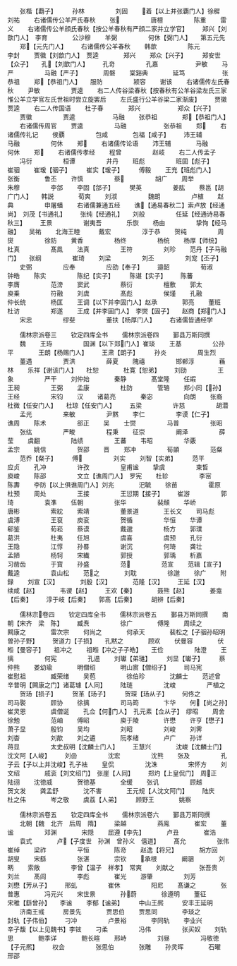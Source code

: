 <!-- { "loadSidebar": true } -->
　　张楷【覇子】　　　孙林　　　　　刘固
　　着【以上并张覇门人】徐穉　　　　　刘祐
　　右诸儒传公羊严氏春秋
　　张　　　　　唐檀　　　　　陈重
　　雷义
　　右诸儒传公羊顔氏春秋【按公羊春秋有严顔二家并立学官】
　　郑兴【刘歆门人】　李育　　　　公沙穆
　　羊弼　　　　　何休【弼门人】　　第五元先
　　郑【元先门人】
　　右诸儒传公羊春秋
　　韩歆　　　　　陈元　　　　　李封
　　贾徽【刘歆门人】　贾逵　　　　郑兴
　　郑众【兴子】　　　郑安世【众子】　　孔【刘歆门人】
　　孔竒　　　　　孔嘉　　　　　　尹敏
　　马严　　　　　马融【严子】　　　　周磐
　　棠谿典　　　　延笃　　　　　　张恭祖
　　郑【恭祖门人】　　服防　　　　　颍容
　　谢该
　　右诸儒传左氏春秋
　　尹敏　　　　　贾逵
　　右二人传谷梁春秋【按春秋有公羊谷梁左氏三家惟公羊立学官左氏世祖时尝立旋罢后
　　左氏盛行公羊谷梁二家渐废】
　　贾徽　　　　　贾逵
　　右二人传国语
　　杜子春　　　　郑兴　　　　　　郑众【兴子】
　　贾徽　　　　　贾逵　　　　　　马融
　　张恭祖　　　　郑【恭祖门人】
　　右诸儒传周官
　　贾逵　　　　　马融　　　　　　张恭祖
　　郑
　　右诸儒传礼记
　　侯覇　　　　　包咸　　　　包福【咸子】
　　沛王辅　　　　马融　　　　　何休
　　郑
　　右诸儒传论语
　　沛王辅　　　　马融　　　　　何休
　　郑
　　右诸儒传孝经
　　程曾　　　　　赵岐
　　右二人传孟子
　　冯衍　　　　　桓谭　　　　　井丹
　　班彪　　　　　班固【彪子】　　　崔骃
　　崔瑗【骃子】　　　崔实【瑗子】　　　傅毅
　　王充【班彪门人】　　张衡　　　　鲁丕
　　许慎　　　　　蔡　　　　　胡广
　　周举　　　　　朱穆　　　　　李郃
　　李固【郃子】　　　樊英　　　　　姜肱
　　蔡邕【胡广门人】　　韩説　　　　荀爽
　　刘淑　　　　　魏朗　　　　　卢植
　　赵典　　　　　申屠蟠
　　右诸儒兼通五经
　　谯【通易春秋二】索卢放【经通尚】　刘茂【书通礼】
　　张纯【经通礼】　　刘般　　　　　任延【经通诗易春秋三】
　　王景　　　　　谢夷吾　　　　乐恢
　　杨由　　　　　挚恂【经马融】　　吴祐
　　北海王睦　　　戴宏　　　　　淳于恭
　　贺纯　　　　　周爕　　　　　徐防
　　黄香　　　　　杨终　　　　　杨统
　　杨厚【师统】　　　杜真　　　　　髙鳯
　　法真　　　　　王符　　　　　刘珍
　　范丹【子马融门】　　张纲　　　　　崔琦
　　刘梁　　　　　刘丕　　　　　刘宠【丕子】
　　史弼　　　　　应奉　　　　　应劭【奉子】
　　邉韶　　　　　荀淑　　　　　钟皓
　　陈实　　　　　陈纪【实子】　　　陈谌【实子】
　　陈蕃　　　　　李膺　　　　　范滂
　　窦武　　　　　蔡衍　　　　　檀敷
　　郭太　　　　　庾乗　　　　　符融
　　刘虞　　　　　髙彪　　　　　侯瑾
　　孔融　　　　　仲长统　　　　杨匡
　　王调【以下并李固门人】赵承　　　　郭亮
　　董班　　　　　杜访　　　　　郑遂
　　王成【并李固门人】　李爕【固子】　　赵商【郑门人】
　　宋忠　　　　　缪斐　　　　　董扶【杨厚门人】
　　右诸儒皆通经学

　　儒林宗派卷三
　　钦定四库全书
　　儒林宗派卷四
　　鄞县万斯同撰
　　魏
　　王珔　　　　　国渊【以下郑门人】崔琰
　　王基　　　　　公孙平　　　　王朗【杨赐门人】
　　王肃【朗子】　　　孙炎　　　　　周生烈
　　董遇　　　　　贾洪　　　　　薛夏
　　隗禧　　　　　邯郸淳　　　　蘓林
　　乐祥【谢该门人】　　杜恕　　　　杜寛【恕弟】
　　刘劭　　　　　王象　　　　　严干
　　刘仲始　　　　秦静　　　　髙堂隆
　　任嘏　　　　　王昶　　　　　王弼
　　孟康　　　　　杜防　　　　管辂
　　郑小同【孙】　　王经　　　　　宋钧
　　汉
　　诸葛亮　　　　秦宓　　　　　向朗
　　张裔　　　　　杜微【任安门人】　　杜琼【任安门人】
　　五梁　　　　　许慈　　　　　胡潜
　　孟光　　　　　来敏　　　　　尹黙
　　李仁　　　　　李谟【仁子】　　　谯周
　　陈术　　　　　郤正
　　吴
　　士爕　　　　　马普　　　　　张昭
　　张纮　　　　　严畯　　　　　程秉
　　征崇　　　　　阚泽　　　　　薛莹
　　虞翻　　　　　陆绩　　　　　王蕃
　　韦昭　　　　　华覈　　　　　孟宗
　　姚信　　　　　贺邵
　　晋
　　郑冲　　　　　荀顗　　　　　范粲
　　范乔【粲子】　　　傅　　　　　刘实
　　刘智【实弟】　　　范平　　　　　应贞
　　孔冲　　　　　许孜　　　　　皇甫谧
　　挚虞　　　　　束晳　　　　　庾峻
　　陈邵　　　　　文立【谯周门人】　罗宪
　　杜轸　　　　　李宻　　　　　陈夀
　　李防【以上俱谯周门人】刘兆　　　　汜毓
　　徐苗　　　　　霍原　　　　　杜预
　　周处　　　　　王接　　　　　王愆期【接子】
　　崔游　　　　　郭琦　　　　　袁凖
　　伍朝　　　　　张华　　　　　裴頠
　　华峤　　　　　唐彬　　　　　索紞
　　索靖　　　　　董景道　　　　王长文
　　司马彪　　　　虞溥　　　　　王裒
　　庾衮　　　　　贺循　　　　　华恒
　　华谭　　　　　郗鉴　　　　　荀崧
　　蔡谟　　　　　戴邈　　　　　杨方
　　郭璞　　　　　葛洪　　　　　杜夷
　　任旭　　　　　虞喜　　　　　虞预
　　孔衍　　　　　王隐　　　　　江惇
　　孙晷　　　　　谢沉　　　　　何琦
　　龚壮　　　　　孟陋　　　　　杨轲
　　宋纎　　　　　郭授　　　　　郭瑀
　　析嘉　　　　　习凿齿　　　　于寳
　　孙盛　　　　　范　　　　　范宣
　　范辑【宣子】　　　戴逵　　　　　袁山松
　　范之　　　　刘耽　　　　　徐邈
　　徐广
　　附録
　　刘宣【汉】　　　　刘殷【汉】　　　　范隆【汉】
　　王延【汉】　　　　续咸【赵】　　　　韦谡【赵】
　　王欢【秦】　　　　聂熊【赵】　　　　姜龛【后秦】
　　淳于岐【后秦】　　郭髙【后秦】　　　胡辨【后秦】















　　儒林宗卷四
　　钦定四库全书
　　儒林宗派卷五
　　鄞县万斯同撰
　　南朝【宋齐　梁　陈】
　　臧焘　　　　　徐广　　　　傅隆
　　周续之　　　　闗康之　　　　雷次宗
　　何尚之　　　　何承天　　　　裴松之【子骃孙昭明曽孙子野】
　　贺道力【子损】　　孔黙之　　　　顾欢
　　伏曼容　　　　伏暅【曼容子】　　祖冲之
　　祖暅【冲之子子皓】　　王俭　　　　　陆澄
　　王摛　　　　　何宪　　　　　孔逷
　　刘瓛【弟璡】　　　刘显【瓛子】　　　蔡仲熊
　　娄幼瑜　　　　明僧绍　　　　明山賔【僧绍子】
　　司马宪　　　　崔慰祖　　　　臧荣绪
　　吴苞　　　　　徐伯珍　　　　沈麟士
　　范述曾　　　　辛普明【闗康之门】诸葛璩【人同】
　　陆琏　　　　　沈峻　　　　　严植之
　　贺玚【损子】　　　贺革【玚子】　　　贺琛【玚从子】
　　何佟之　　　　司马褧　　　　顾协
　　徐摛　　　　　司马筠　　　　卞华
　　何【尚之孙】　　崔灵恩　　　　虞僧诞
　　孔佥【何门人】　孔元素【佥从子】　缪昭
　　周舍　　　　　徐勉　　　　　范岫
　　傅昭　　　　　庾于陵　　　　许懋
　　许亨【懋子】　　　萧子显　　　　殷钧
　　吴均　　　　　刘昭　　　　　刘峻
　　刘霁　　　　　刘杳　　　　　刘歊
　　刘之遴　　　　阮孝绪　　　　卢广
　　孙详　　　　　蒋显　　　　　太史叔明【沈麟士门人】
　　王慧兴　　　　沈峻【沈麟士门】　沈文阿【人峻】
　　刘嵒　　　　　沈宏　　　　　沈熊
　　张及　　　　　孔子云【子以上并沈峻】孔子袪
　　皇侃　　　　　沈洙　　　　　宋怀方
　　刘文绍　　　　戚衮【刘文绍门】　张崖【人同】
　　郑灼【上皇侃门】　周正　　　　陆诩
　　沈徳威　　　　贺徳基　　　　全缓
　　张讥　　　　　顾越　　　　　贺文发
　　龚孟舒　　　　沈不害　　　　王元规【人沈文阿门】
　　陆庆　　　　　杜之伟　　　　岑之敬
　　虞荔【人弟】　　　顾野王　　　　姚察







　　儒林宗派卷五
　　钦定四库全书
　　儒林宗派卷六
　　鄞县万斯同撰
　　北朝【魏　北齐　后周　隋】
　　梁越　　　　　燕鳯　　　　崔宏
　　董谧　　　　　邓渊　　　　宋隠
　　屈遵【李先】　　　　卢丑　　　　崔浩
　　袁式　　　　卢【子度世　孙渊　曾孙义　僖道】
　　髙允　　　　　张伟　　　　崔绰
　　梁祚　　　　　平恒　　　　陈竒
　　赵逸【将兄】　　　　胡方回　　　　胡叟
　　宋繇　　　　　张湛　　　　宗钦
　　承根　　　　阚骃　　　　刘昞
　　索敞　　　　　李曾【温子　祥孝】　常爽
　　刘献之　　　　张吾贵　　　　刘兰
　　髙闾　　　　　李彪　　　　崔光
　　游肇　　　　　刘芳　　　　　刘懋【芳从子】
　　邢虬　　　　　崔休　　　　　阳尼
　　髙谦之　　　　张普惠　　　　冯元兴
　　宋世景　　　　孙蔚　　　　徐遵明
　　董征　　　　　宋稚【繇曾孙】　　李谧
　　李郁【谧弟】　　　中山王熈　　　安丰王延明
　　济南王彧　　　房景先　　　　贾思伯
　　贾思同　　　　李琰之　　　　封轨【子伟伯】
　　刁冲　　　　　卢景裕　　　　李同轨
　　李业兴　　　　辛子馥【以上见魏书】李铉
　　刁柔　　　　　冯伟　　　　　张买奴
　　刘轨思　　　　鲍季详　　　　鲍长暄
　　邢峙　　　　　刘昼　　　　　冯敬徳【子元熈】
　　权会　　　　　张思伯　　　　张雕
　　孙灵晖　　　　石曜　　　　　邢邵
